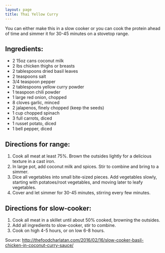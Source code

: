 ```yaml
---
layout: page
title: Thai Yellow Curry
---
```


You can either make this in a slow cooker or you can cook the protein ahead of time and simmer it for 30-45 minutes on a stovetop range.

## Ingredients:

- 2 15oz cans coconut milk
- 2 lbs chicken thighs or breasts
- 2 tablespoons dried basil leaves
- 2 teaspoons salt
- 3/4 teaspoon pepper
- 2 tablespoons yellow curry powder
- 1 teaspoon chili powder
- 1 large red onion, chopped
- 8 cloves garlic, minced
- 2 jalapenos, finely chopped (keep the seeds)
- 1 cup chopped spinach
- 3 full carrots, diced
- 1 russet potato, diced
- 1 bell pepper, diced

## Directions for range: 

1. Cook all meat at least 75%. Brown the outsides lightly for a delicious texture in a cast iron.
2. In large pot, add coconut milk and spices. Stir to combine and bring to a simmer.
3. Dice all vegetables into small bite-sized pieces. Add vegetables slowly, starting with potatoes/root vegetables, and moving later to leafy vegetables.
4. Cover and let simmer for 30-45 minutes, stirring every few minutes.

## Directions for slow-cooker:

1. Cook all meat in a skillet until about 50% cooked, browning the outsides.
2. Add all ingredients to slow-cooker, stir to combine.
3. Cook on high 4-5 hours, or on low 6-8 hours.

Source: http://thefoodcharlatan.com/2016/02/16/slow-cooker-basil-chicken-in-coconut-curry-sauce/

